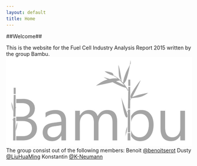 ```yaml
---
layout: default
title: Home
---
```

##Welcome##

This is the website for the Fuel Cell Industry Analysis Report 2015 written by the group Bambu.
<img src="images/Logo.jpg" alt="logo">
The group consist out of the following members:
Benoit <a href="https://github.com/benoitserot" class="user-mention">@benoitserot</a>
Dusty <a href="https://github.com/LiuHuaMing" class="user-mention">@LiuHuaMing</a>
Konstantin <a href="https://github.com/K-Neumann" class="user-mention">@K-Neumann</a>
